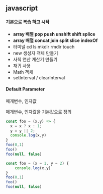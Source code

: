 ## javascript

#### 기본으로 복습 하고 시작

-   **array 배열 pop push unshift shift splice**
-   **array 배열 concat join split slice indexOf**
-   터미널 cd ls mkdir rmdir touch
-   new 생성자 객체 만들기
-   사칙 연산 계산기 만들기
-   재귀 사용
-   Math 객체 
-   setInterval / clearInterval

#### 

#### Default Parameter

매개변수, 인자값

매개변수, 인자값을 기본값으로 정의

```javascript
const foo = (x,y) => {
  x = x ? x : 1;
  y = y || 2;
  console.log(x,y)
} 
foo(0,1)
foo()
foo(null, false)
```
```javascript
const foo = (x = 1, y = 2) {
	console.log(x,y)
}
foo(0,1)
foo()
foo(null, false)
```

